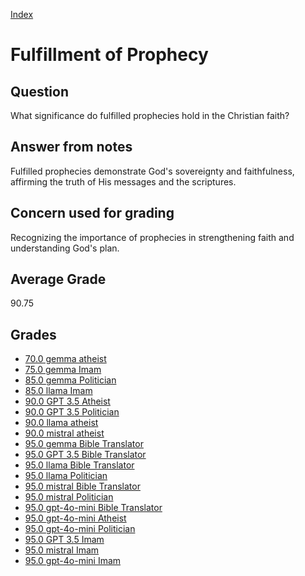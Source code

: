 
[Index](../../index.md)
# Fulfillment of Prophecy
## Question
What significance do fulfilled prophecies hold in the Christian faith?

## Answer from notes
Fulfilled prophecies demonstrate God's sovereignty and faithfulness, affirming the truth of His messages and the scriptures.

## Concern used for grading
Recognizing the importance of prophecies in strengthening faith and understanding God's plan.

## Average Grade
90.75

## Grades
 * [70.0 gemma atheist](../answers/gemma_atheist/Fulfillment_of_Prophecy.md)
 * [75.0 gemma Imam](../answers/gemma_Imam/Fulfillment_of_Prophecy.md)
 * [85.0 gemma Politician](../answers/gemma_Politician/Fulfillment_of_Prophecy.md)
 * [85.0 llama Imam](../answers/llama_Imam/Fulfillment_of_Prophecy.md)
 * [90.0 GPT 3.5 Atheist](../answers/GPT_3.5_Atheist/Fulfillment_of_Prophecy.md)
 * [90.0 GPT 3.5 Politician](../answers/GPT_3.5_Politician/Fulfillment_of_Prophecy.md)
 * [90.0 llama atheist](../answers/llama_atheist/Fulfillment_of_Prophecy.md)
 * [90.0 mistral atheist](../answers/mistral_atheist/Fulfillment_of_Prophecy.md)
 * [95.0 gemma Bible Translator](../answers/gemma_Bible_Translator/Fulfillment_of_Prophecy.md)
 * [95.0 GPT 3.5 Bible Translator](../answers/GPT_3.5_Bible_Translator/Fulfillment_of_Prophecy.md)
 * [95.0 llama Bible Translator](../answers/llama_Bible_Translator/Fulfillment_of_Prophecy.md)
 * [95.0 llama Politician](../answers/llama_Politician/Fulfillment_of_Prophecy.md)
 * [95.0 mistral Bible Translator](../answers/mistral_Bible_Translator/Fulfillment_of_Prophecy.md)
 * [95.0 mistral Politician](../answers/mistral_Politician/Fulfillment_of_Prophecy.md)
 * [95.0 gpt-4o-mini Bible Translator](../answers/gpt-4o-mini_Bible_Translator/Fulfillment_of_Prophecy.md)
 * [95.0 gpt-4o-mini Atheist](../answers/gpt-4o-mini_Atheist/Fulfillment_of_Prophecy.md)
 * [95.0 gpt-4o-mini Politician](../answers/gpt-4o-mini_Politician/Fulfillment_of_Prophecy.md)
 * [95.0 GPT 3.5 Imam](../answers/GPT_3.5_Imam/Fulfillment_of_Prophecy.md)
 * [95.0 mistral Imam](../answers/mistral_Imam/Fulfillment_of_Prophecy.md)
 * [95.0 gpt-4o-mini Imam](../answers/gpt-4o-mini_Imam/Fulfillment_of_Prophecy.md)
